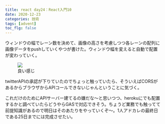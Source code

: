 ```yaml
---
title: react day24：React入門10
date: 2020-12-23
categories: 技術
tags: [advent]
toc_flg: false
---
```


ウィンドウの幅でレーン数を決めて、画像の高さを考慮しつつ各レーンの配列に画像データをpushしていくやつが書けた。ウィンドウ幅を変えると自動で配置が変わっていく。

<figure><img src="https://firebasestorage.googleapis.com/v0/b/hukurouo.appspot.com/o/images%2Frapture_20201223214844.png?alt=media&token=0cbae9b8-9d14-416a-ac4c-be731f4dc6da"><figcaption>良い感じ</figcaption></figure>

twitterAPIの承認が下りていたのでちょっと触っていたら、そういえばCORSがあるからブラウザからAPIコールできないじゃんということに気づく。

これだけのためにAPIサーバー建てるの嫌だな～と思いつつ、herokuにでも配置するかと調べていたらどうやらGASで対応できそう。ちょうど業務でも触ってて前提知識があるので明日はそのあたりをやっていくぞ～。1人アドカレの最終日である25日までには完成させたい。